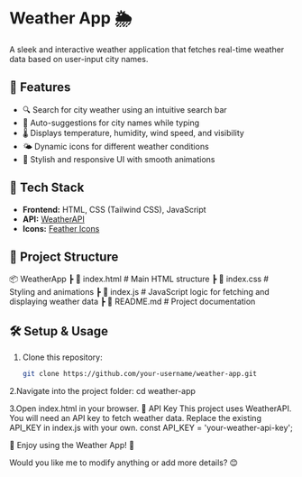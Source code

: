# Weather App 🌦️

A sleek and interactive weather application that fetches real-time weather data based on user-input city names.

## 🌟 Features

- 🔍 Search for city weather using an intuitive search bar
- 📌 Auto-suggestions for city names while typing
- 🌡️ Displays temperature, humidity, wind speed, and visibility
- 🌤️ Dynamic icons for different weather conditions
- 🎨 Stylish and responsive UI with smooth animations

## 🚀 Tech Stack

- **Frontend:** HTML, CSS (Tailwind CSS), JavaScript
- **API:** [WeatherAPI](https://www.weatherapi.com/)
- **Icons:** [Feather Icons](https://feathericons.com/)

## 📂 Project Structure
📦 WeatherApp ┣ 📜 index.html # Main HTML structure ┣ 📜 index.css # Styling and animations ┣ 📜 index.js # JavaScript logic for fetching and displaying weather data ┣ 📜 README.md # Project documentation


## 🛠️ Setup & Usage

1. Clone this repository:
   ```bash
   git clone https://github.com/your-username/weather-app.git
2.Navigate into the project folder:
cd weather-app

3.Open index.html in your browser.
🔑 API Key
This project uses WeatherAPI. You will need an API key to fetch weather data.
Replace the existing API_KEY in index.js with your own.
const API_KEY = 'your-weather-api-key';

🌟 Enjoy using the Weather App! 🌟

Would you like me to modify anything or add more details? 😊

